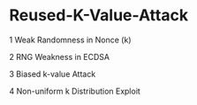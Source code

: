# Reused-K-Value-Attack

1 Weak Randomness in Nonce (k)

2 RNG Weakness in ECDSA

3 Biased k-value Attack

4 Non-uniform k Distribution Exploit
